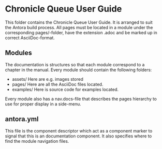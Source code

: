 # Chronicle Queue User Guide

This folder contains the Chronicle Queue User Guide. It is arranged to suit the Antora build process. All pages must be located in a module under the corresponding pages/-folder, have the extension .adoc and be marked up in correct AsciiDoc-format. 

## Modules
The documentation is structures so that each module correspond to a chapter in the manual. Every module should contain the following folders: 
- assets/ Here are e.g. images stored 
- pages/ Here are all the AsciiDoc files located. 
- examples/ Here is source code for examples located. 

Every module also has a nav.docs-file that describes the pages hierarchy to use for proper display in a side-menu.

## antora.yml
This file is the component descriptor which act as a component marker to signal that this is an documentation component. It also specifies where to find the module navigation files. 